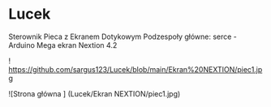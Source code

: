 # Lucek
Sterownik Pieca z Ekranem Dotykowym 
Podzespoły główne:
serce - Arduino Mega 
ekran Nextion 4.2

! https://github.com/sargus123/Lucek/blob/main/Ekran%20NEXTION/piec1.jpg

![Strona główna ] (Lucek/Ekran NEXTION/piec1.jpg)
